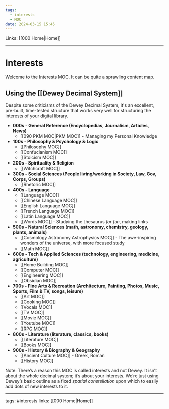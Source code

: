```yaml
---
tags:
  - interests
  - MOC
date: 2024-03-15 15:45
---
```

Links: [[000 Home|Home]]

---
# Interests 
Welcome to the Interests MOC. It can be quite a sprawling content map. 
## Using the [[Dewey Decimal System]]
Despite some criticisms of the Dewey Decimal System, it's an excellent, pre-built, time-tested structure that works very well for structuring the interests of your digital library.

- **000s - General Reference (Encyclopedias, Journalism, Articles, News)**
	- [[090 PKM MOC|PKM MOC]] - Managing my Personal Knowledge
- **100s - Philosophy & Psychology & Logic** 
	- [[Philosophy MOC]]
	- [[Confucianism MOC]]
	- [[Stoicism MOC]]
- **200s - Spirituality & Religion**
	- [[Witchcraft MOC]]
- **300s - Social Sciences (People living/working in Society, Law, Gov, Corps, Groups)**
	- [[Rhetoric MOC]]
- **400s - Language**
	- [[Language MOC]]
	- [[Chinese Language MOC]]
	- [[English Language MOC]]
	- [[French Language MOC]]
	- [[Latin Language MOC]]
	- [[Words MOC]] - Studying the thesaurus *for fun*, making links 
- **500s - Natural Sciences (math, astronomy, chemistry, geology, plants, animals)**
	- [[Cosmology Astronomy Astrophysics MOC]] - The awe-inspiring wonders of the universe, with more focused study
	- [[Math MOC]]
- **600s - Tech & Applied Sciences (technology, engineering, medicine, agriculture)**
	- [[Home Building MOC]]
	- [[Computer MOC]]
	- [[Engineering MOC]]
	- [[Obsidian MOC]]
- **700s - Fine Arts & Recreation (Architecture, Painting, Photos, Music, Sports, Film & TV, songs, leisure)**
	- [[Art MOC]]
	- [[Cooking MOC]]
	- [[Vocals MOC]]
	- [[TV MOC]]
	- [[Movie MOC]]
	- [[Youtube MOC]]
	- [[RPG MOC]]
- **800s - Literature (literature, classics, books)**
	- [[Literature MOC]]
	- [[Books MOC]]
- **900s - History & Biography & Geography**
	- [[Ancient Culture MOC]] - Greek, Roman
	- [[History MOC]]

Note: There’s a reason this MOC is called interests and not Dewey. It isn’t about the whole decimal system; it’s about your interests. We’re just using Dewey’s basic outline as a fixed _spatial constellation_ upon which to easily add dots of new interests to it.

---
tags: #interests 
links: [[000 Home|Home]]